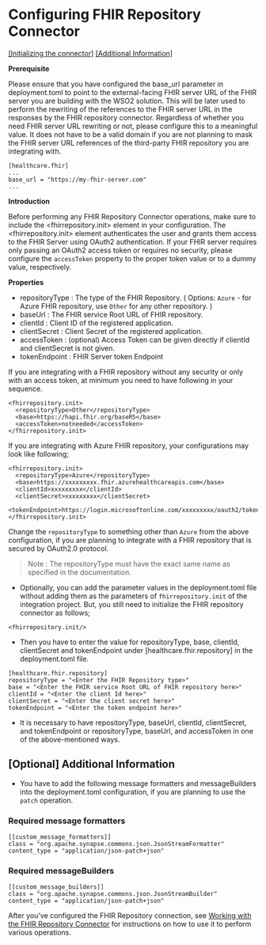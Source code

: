 # Configuring FHIR Repository Connector

[[Initializing the connector]](#initializing-the-connector)  [[Additional Information]](#additional-information)

**Prerequisite**

Please ensure that you have configured the base_url parameter in deployment.toml to point to the external-facing FHIR 
server URL of the FHIR server you are building with the WSO2 solution. This will be later used to perform the rewriting 
of the references to the FHIR server URL in the responses by the FHIR repository connector. Regardless of whether you 
need FHIR server URL rewriting or not, please configure this to a meaningful value. It does not have to be a valid domain 
if you are not planning to mask the FHIR server URL references of the third-party FHIR repository you are integrating with.

```editorconfig
[healthcare.fhir]
...
base_url = "https://my-fhir-server.com"
...
```

**Introduction**

Before performing any FHIR Repository Connector operations, make sure to include the <fhirrepository.init> element in your configuration.
The <fhirrepository.init> element authenticates the user and grants them access to the FHIR Server using OAuth2 authentication. If your FHIR server 
requires only passing an OAuth2 access token or requires no security, please configure the `accessToken` property to the proper token value or
to a dummy value, respectively. 

**Properties**

* repositoryType : The type of the FHIR Repository. ( Options: `Azure` - for Azure FHIR repository, use `Other` for any other repository. )
* baseUrl : The FHIR service Root URL of FHIR repository.
* clientId : Client ID of the registered application.
* clientSecret : Client Secret of the registered application.
* accessToken : (optional) Access Token can be given directly if clientId and clientSecret is not given.
* tokenEndpoint : FHIR Server token Endpoint

If you are integrating with a FHIR repository without any security or only with an access token, at minimum you need to 
have following in your sequence. 

```editorconfig
<fhirrepository.init>
  <repositoryType>Other</repositoryType>
  <base>https://hapi.fhir.org/baseR5</base>
  <accessToken>notneeded</accessToken>
</fhirrepository.init>
```

If you are integrating with Azure FHIR repository, your configurations may look like following;

```editorconfig
<fhirrepository.init>
  <repositoryType>Azure</repositoryType>
  <base>https://xxxxxxxxx.fhir.azurehealthcareapis.com</base>
  <clientId>xxxxxxxxx</clientId>
  <clientSecret>xxxxxxxxx</clientSecret>
  <tokenEndpoint>https://login.microsoftonline.com/xxxxxxxxx/oauth2/token</tokenEndpoint>
</fhirrepository.init>
```

Change the `repositoryType` to something other than `Azure` from the above configuration, if you are planning to integrate
with a FHIR repository that is secured by OAuth2.0 protocol. 

> Note : The repositoryType must have the exact same name as specified in the documentation.

* Optionally, you can add the parameter values in the deployment.toml file without adding them as the parameters of `fhirrepository.init` of the integration project. 
But, you still need to initialize the FHIR repository connector as follows;

```editorconfig
<fhirrepository.init/>
```
* Then you have to enter the value for repositoryType, base, clientId, clientSecret and tokenEndpoint under [healthcare.fhir.repository] in the deployment.toml file.

```editorconfig
[healthcare.fhir.repository]
repositoryType = "<Enter the FHIR Repository type>"
base = "<Enter the FHIR service Root URL of FHIR repository here>"
clientId = "<Enter the client Id here>"
clientSecret = "<Enter the client secret here>"
tokenEndpoint = "<Enter the token endpoint here>"
```

* It is necessary to have repositoryType, baseUrl, clientId, clientSecret, and tokenEndpoint or repositoryType, baseUrl, and accessToken in one of the above-mentioned ways.

## [Optional] Additional Information

* You have to add the following message formatters and messageBuilders into the deployment.toml configuration, if you are 
planning to use the `patch` operation. 

### Required message formatters

```editorconfig
[[custom_message_formatters]]
class = "org.apache.synapse.commons.json.JsonStreamFormatter"
content_type = "application/json-patch+json"
```

### Required messageBuilders

```editorconfig
[[custom_message_builders]]
class = "org.apache.synapse.commons.json.JsonStreamBuilder"
content_type = "application/json-patch+json"
```
After you've configured the FHIR Repository connection, see [Working with the FHIR Repository Connector](operations.md) for instructions on how to use it to perform various operations.
